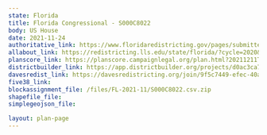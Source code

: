 ```yaml
---
state: Florida
title: Florida Congressional - S000C8022
body: US House
date: 2021-11-24
authoritative_link: https://www.floridaredistricting.gov/pages/submitted-plans
allabout_link: https://redistricting.lls.edu/state/florida/?cycle=2020&level=Congress&startdate=
planscore_link: https://planscore.campaignlegal.org/plan.html?20211211T174601.597519845Z
districtbuilder_link: https://app.districtbuilder.org/projects/d0ac3ca7-875f-4a20-9828-83977130ff23
davesredist_link: https://davesredistricting.org/join/9f5c7449-efec-40ae-ac82-593f9efe3b66
five38_link:
blockassignment_file: /files/FL-2021-11/S000C8022.csv.zip
shapefile_file:
simplegeojson_file:

layout: plan-page
---
```

